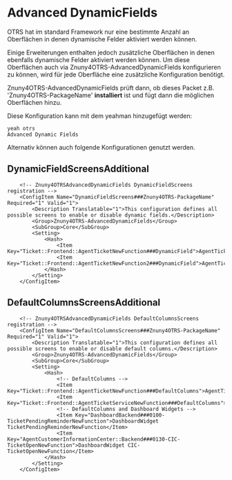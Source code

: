 # Advanced DynamicFields

OTRS hat im standard Framework nur eine bestimmte Anzahl an Oberflächen in denen dynamische Felder aktiviert werden können.

Einige Erweiterungen enthalten jedoch zusätzliche Oberflächen in denen ebenfalls dynamische Felder aktiviert werden können. Um diese Oberflächen auch via Znuny4OTRS-AdvancedDynamicFields konfigurieren zu können, wird für jede Oberfläche eine zusätzliche Konfiguration benötigt.

Znuny4OTRS-AdvancedDynamicFields prüft dann, ob dieses Packet z.B. 'Znuny4OTRS-PackageName' __installiert__ ist und fügt dann die möglichen Oberflächen hinzu.

Diese Konfiguration kann mit dem yeahman hinzugefügt werden:
```
yeah otrs
Advanced Dynamic Fields
```

Alternativ können auch folgende Konfigurationen genutzt werden.

## DynamicFieldScreensAdditional
```
    <!-- Znuny4OTRSAdvancedDynamicFields DynamicFieldScreens registration -->
    <ConfigItem Name="DynamicFieldScreens###Znuny4OTRS-PackageName" Required="1" Valid="1">
        <Description Translatable="1">This configuration defines all possible screens to enable or disable dynamic fields.</Description>
        <Group>Znuny4OTRS-AdvancedDynamicFields</Group>
        <SubGroup>Core</SubGroup>
        <Setting>
            <Hash>
                <Item Key="Ticket::Frontend::AgentTicketNewFunction###DynamicField">AgentTicketNewFunction</Item>
                <Item Key="Ticket::Frontend::AgentTicketNewFunction2###DynamicField">AgentTicketNewFunction2</Item>
            </Hash>
        </Setting>
    </ConfigItem>
```

## DefaultColumnsScreensAdditional
```
    <!-- Znuny4OTRSAdvancedDynamicFields DefaultColumnsScreens registration -->
    <ConfigItem Name="DefaultColumnsScreens###Znuny4OTRS-PackageName" Required="1" Valid="1">
        <Description Translatable="1">This configuration defines all possible screens to enable or disable default columns.</Description>
        <Group>Znuny4OTRS-AdvancedDynamicFields</Group>
        <SubGroup>Core</SubGroup>
        <Setting>
            <Hash>
                <!-- DefaultColumns -->
                <Item Key="Ticket::Frontend::AgentTicketNewFunction###DefaultColumns">AgentTicketNewFunction</Item>
                <Item Key="Ticket::Frontend::AgentTicketServiceNewFunction###DefaultColumns">AgentTicketServiceNewFunction</Item>
                <!-- DefaultColumns and Dashboard Widgets -->
                <Item Key="DashboardBackend###0100-TicketPendingReminderNewFunction">DashboardWidget TicketPendingReminderNewFunction</Item>
                <Item Key="AgentCustomerInformationCenter::Backend###0130-CIC-TicketOpenNewFunction">DashboardWidget CIC-TicketOpenNewFunction</Item>
            </Hash>
        </Setting>
    </ConfigItem>
```